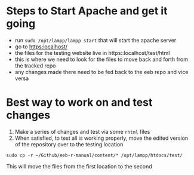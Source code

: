 # Steps to Start Apache and get it going

* run `sudo /opt/lampp/lampp start` that will start the apache server
* go to [https:localhost/](https://localhost/test/html/index.html)
* the files for the testing website live in https::localhost/test/html
* this is where we need to look for the files to move back and forth from the tracked repo 
* any changes made there need to be fed back to the eeb repo and vice versa 

# Best way to work on and test changes

1. Make a series of changes and test via some `rhtml` files
2. When satisfied, to test all is working properly, move the edited version of the repository over to the testing location 

```
sudo cp -r ~/Github/eeb-r-manual/content/* /opt/lampp/htdocs/test/
```

This will move the files from the first location to the second
